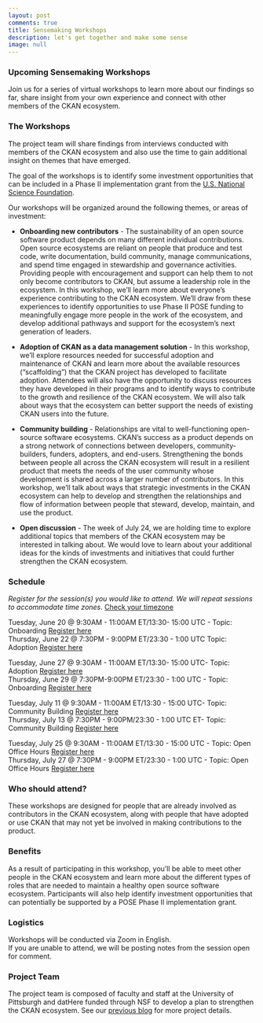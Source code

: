 ```yaml
--- 
layout: post
comments: true
title: Sensemaking Workshops
description: let's get together and make some sense
image: null
---
```


### Upcoming Sensemaking Workshops
Join us for a series of virtual workshops to learn more about our findings so far, share insight from your own experience and connect with other members of the CKAN ecosystem.  

### The Workshops
The project team will share findings from interviews conducted with members of the CKAN ecosystem and also use the time to gain additional insight on themes that have emerged. 

The goal of the workshops is to identify some investment opportunities that can be included in a Phase II implementation grant from the [U.S. National Science Foundation](https://new.nsf.gov/funding/opportunities/pathways-enable-open-source-ecosystems-pose).

Our workshops will be organized around the following themes, or areas of investment: 

* **Onboarding new contributors** - The sustainability of an open source software product depends on many different individual contributions. Open source ecosystems are reliant on people that produce and test code, write documentation, build community, manage communications, and spend time engaged in stewardship and governance activities. Providing people with encouragement and support can help them to not only become contributors to CKAN, but assume a leadership role in the ecosystem.  In this workshop, we’ll learn more about everyone’s experience contributing to the CKAN ecosystem. We’ll draw from these experiences to identify opportunities to use Phase II POSE funding to meaningfully engage more people in the work of the ecosystem, and develop additional pathways and support for the ecosystem’s next generation of leaders. 

* **Adoption of CKAN as a data management solution** - In this workshop, we’ll explore resources needed for successful adoption and maintenance of CKAN and learn more about the available resources (“scaffolding”) that the CKAN project has developed to facilitate adoption.  Attendees will also have the opportunity to discuss resources they have developed in their programs and to identify ways to contribute to the growth and resilience of the CKAN ecosystem.  We will also talk about ways that the ecosystem can better support the needs of existing CKAN users into the future. 

* **Community building** - Relationships are vital to well-functioning open-source software ecosystems. CKAN’s success as a product depends on a strong network of connections between developers, community-builders, funders, adopters, and end-users. Strengthening the bonds between people all across the CKAN ecosystem will result in a resilient product that meets the needs of the user community whose development is shared across a larger number of contributors. In this workshop, we’ll talk about ways that strategic investments in the CKAN ecosystem can help to develop and strengthen the relationships and flow of information between people that steward, develop, maintain, and use the product.  

* **Open discussion** - The week of July 24, we are holding time to explore additional topics that members of the CKAN ecosystem may be interested in talking about. We would love to learn about your additional ideas for the kinds of investments and initiatives that could further strengthen the CKAN ecosystem. 


### Schedule 
*Register for the session(s) you would like to attend.  We will repeat sessions to accommodate time zones*. [Check your timezone](https://www.timeanddate.com/worldclock/converter.html?iso=20230620T133000&p1=179&p2=136&p3=87&p4=224&p5=155&p6=233&p7=170&p8=44&p9=28&p10=152)

Tuesday, June 20 @ 9:30AM - 11:00AM ET/13:30- 15:00 UTC - Topic: Onboarding [Register here](https://pitt.zoom.us/meeting/register/tJUlcuioqDIpHNWG2FvpS4rvhyvruUoFP68t)   
Thursday, June 22 @ 7:30PM - 9:00PM ET/23:30 - 1:00 UTC Topic: Adoption [Register here](https://pitt.zoom.us/meeting/register/tJYscOqqqzwsGtC01jY2prNWTUXE7BK8VDbs)

Tuesday, June 27 @ 9:30AM - 11:00AM ET/13:30- 15:00 UTC- Topic: Adoption [Register here](https://pitt.zoom.us/meeting/register/tJYtdOCqrDsvHNxS8qm0iNDTQSjhg6K7nfK8)  
Thursday, June 29 @ 7:30PM-9:00PM ET/23:30 - 1:00 UTC - Topic: Onboarding [Register here](https://pitt.zoom.us/meeting/register/tJYpf-CgrjMrGd0SztwV_wALyFzBbzkwKBrr)

Tuesday, July 11 @ 9:30AM - 11:00AM ET/13:30 - 15:00 UTC- Topic: Community Building [Register here](https://pitt.zoom.us/meeting/register/tJwsc-ivqDIsHdTA3Kz3rb2CHeHoVoyI265o)  
Thursday, July 13 @ 7:30PM - 9:00PM/23:30 - 1:00 UTC ET- Topic: Community Building [Register here](https://pitt.zoom.us/meeting/register/tJEkdeuprDsrHtGcMxqICr0aEDjRiPkS2Ik8)  

Tuesday, July 25 @ 9:30AM - 11:00AM ET/13:30 - 15:00 UTC - Topic: Open Office Hours [Register here](https://pitt.zoom.us/meeting/register/tJAtcuGvrDsoEtD1U-wv_Zifzjfg2_iFaCBH)  
Thursday, July 27 @ 7:30PM - 9:00PM ET/23:30 - 1:00 UTC - Topic: Open Office Hours [Register here](https://pitt.zoom.us/meeting/register/tJwpc-yhrzsqE9IdSIjoMMjPpbY-kqXtU_ab) 
 

### Who should attend? 
These workshops are designed for people that are already involved as contributors in the CKAN ecosystem, along with people that have adopted or use CKAN that may not yet be involved in making contributions to the product.   

### Benefits
As a result of participating in this workshop, you’ll be able to meet other people in the CKAN ecosystem and learn more about the different types of roles that are needed to maintain a healthy open source software ecosystem.  Participants will also help identify investment opportunities that can potentially be supported by a POSE Phase II implementation grant.  

### Logistics
Workshops will be conducted via Zoom in English.  
If you are unable to attend, we will be posting notes from the session open for comment.  

### Project Team
The project team is composed of faculty and staff at the University of Pittsburgh and datHere funded through NSF to develop a plan to strengthen the CKAN ecosystem.  See our [previous blog](https://ckan.org/blog/towards-robust-open-source-civic-data-ecosystem) for more project details. 
